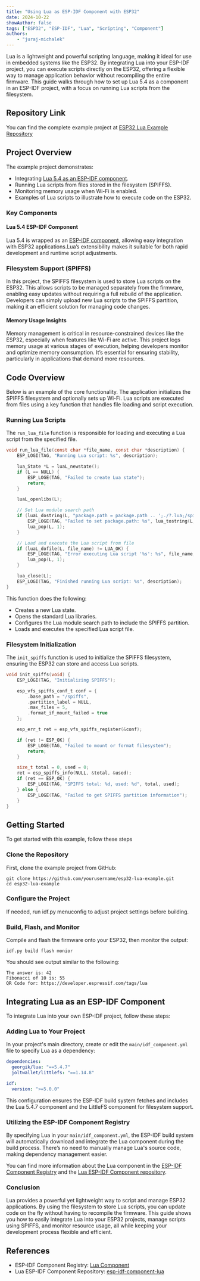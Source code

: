 ```yaml
---
title: "Using Lua as ESP-IDF Component with ESP32"
date: 2024-10-22
showAuthor: false
tags: ["ESP32", "ESP-IDF", "Lua", "Scripting", "Component"]
authors:
    - "juraj-michalek"
---
```


Lua is a lightweight and powerful scripting language, making it ideal for use in embedded systems like the ESP32. By integrating Lua into your ESP-IDF project, you can execute scripts directly on the ESP32, offering a flexible way to manage application behavior without recompiling the entire firmware. This guide walks through how to set up Lua 5.4 as a component in an ESP-IDF project, with a focus on running Lua scripts from the filesystem.

## Repository Link

You can find the complete example project at [ESP32 Lua Example Repository](https://github.com/georgik/esp32-lua-example)

## Project Overview

The example project demonstrates:

- Integrating [Lua 5.4 as an ESP-IDF component](https://components.espressif.com/components/georgik/lua/).
- Running Lua scripts from files stored in the filesystem (SPIFFS).
- Monitoring memory usage when Wi-Fi is enabled.
- Examples of Lua scripts to illustrate how to execute code on the ESP32.


### Key Components

#### Lua 5.4 ESP-IDF Component

Lua 5.4 is wrapped as an [ESP-IDF component](https://components.espressif.com/components/georgik/lua/), allowing easy integration with ESP32 applications.Lua’s extensibility makes it suitable for both rapid development and runtime script adjustments.

### Filesystem Support (SPIFFS)

In this project, the SPIFFS filesystem is used to store Lua scripts on the ESP32. This allows scripts to be managed separately from the firmware, enabling easy updates without requiring a full rebuild of the application. Developers can simply upload new Lua scripts to the SPIFFS partition, making it an efficient solution for managing code changes.

#### Memory Usage Insights

Memory management is critical in resource-constrained devices like the ESP32, especially when features like Wi-Fi are active. This project logs memory usage at various stages of execution, helping developers monitor and optimize memory consumption. It’s essential for ensuring stability, particularly in applications that demand more resources.

## Code Overview

Below is an example of the core functionality. The application initializes the SPIFFS filesystem and optionally sets up Wi-Fi. Lua scripts are executed from files using a key function that handles file loading and script execution.

### Running Lua Scripts

The `run_lua_file` function is responsible for loading and executing a Lua script from the specified file.

```c
void run_lua_file(const char *file_name, const char *description) {
    ESP_LOGI(TAG, "Running Lua script: %s", description);

    lua_State *L = luaL_newstate();
    if (L == NULL) {
        ESP_LOGE(TAG, "Failed to create Lua state");
        return;
    }

    luaL_openlibs(L);

    // Set Lua module search path
    if (luaL_dostring(L, "package.path = package.path .. ';./?.lua;/spiffs/?.lua'")) {
        ESP_LOGE(TAG, "Failed to set package.path: %s", lua_tostring(L, -1));
        lua_pop(L, 1);
    }

    // Load and execute the Lua script from file
    if (luaL_dofile(L, file_name) != LUA_OK) {
        ESP_LOGE(TAG, "Error executing Lua script '%s': %s", file_name, lua_tostring(L, -1));
        lua_pop(L, 1);
    }

    lua_close(L);
    ESP_LOGI(TAG, "Finished running Lua script: %s", description);
}
```

This function does the following:
- Creates a new Lua state.
- Opens the standard Lua libraries.
- Configures the Lua module search path to include the SPIFFS partition.
- Loads and executes the specified Lua script file.

### Filesystem Initialization

The `init_spiffs` function is used to initialize the SPIFFS filesystem, ensuring the ESP32 can store and access Lua scripts.

```c
void init_spiffs(void) {
    ESP_LOGI(TAG, "Initializing SPIFFS");

    esp_vfs_spiffs_conf_t conf = {
        .base_path = "/spiffs",
        .partition_label = NULL,
        .max_files = 5,
        .format_if_mount_failed = true
    };

    esp_err_t ret = esp_vfs_spiffs_register(&conf);

    if (ret != ESP_OK) {
        ESP_LOGE(TAG, "Failed to mount or format filesystem");
        return;
    }

    size_t total = 0, used = 0;
    ret = esp_spiffs_info(NULL, &total, &used);
    if (ret == ESP_OK) {
        ESP_LOGI(TAG, "SPIFFS total: %d, used: %d", total, used);
    } else {
        ESP_LOGE(TAG, "Failed to get SPIFFS partition information");
    }
}
```


## Getting Started

To get started with this example, follow these steps

### Clone the Repository

First, clone the example project from GitHub:

```shell
git clone https://github.com/yourusername/esp32-lua-example.git
cd esp32-lua-example
```

### Configure the Project

If needed, run idf.py menuconfig to adjust project settings before building.

### Build, Flash, and Monitor

Compile and flash the firmware onto your ESP32, then monitor the output:

```shell
idf.py build flash monior
```

You should see output similar to the following:

```shell
The answer is: 42
Fibonacci of 10 is: 55
QR Code for: https://developer.espressif.com/tags/lua
```


## Integrating Lua as an ESP-IDF Component

To integrate Lua into your own ESP-IDF project, follow these steps:

### Adding Lua to Your Project
In your project's main directory, create or edit the `main/idf_component.yml` file to specify Lua as a dependency:

```yaml
dependencies:
  georgik/lua: "==5.4.7"
  joltwallet/littlefs: "==1.14.8"

idf:
  version: ">=5.0.0"
```
This configuration ensures the ESP-IDF build system fetches and includes the Lua 5.4.7 component and the LittleFS component for filesystem support.

### Utilizing the ESP-IDF Component Registry

By specifying Lua in your `main/idf_component.yml`, the ESP-IDF build system will automatically download and integrate the Lua component during the build process. There’s no need to manually manage Lua's source code, making dependency management easier.

You can find more information about the Lua component in the [ESP-IDF Component Registry](https://components.espressif.com/components/georgik/lua/) and the [Lua ESP-IDF Component repository](https://github.com/georgik/esp-idf-component-lua/).

### Conclusion

Lua provides a powerful yet lightweight way to script and manage ESP32 applications. By using the filesystem to store Lua scripts, you can update code on the fly without having to recompile the firmware. This guide shows you how to easily integrate Lua into your ESP32 projects, manage scripts using SPIFFS, and monitor resource usage, all while keeping your development process flexible and efficient.

## References

- ESP-IDF Component Registry: [Lua Component](https://components.espressif.com/components/georgik/lua/)
- Lua ESP-IDF Component Repository: [esp-idf-component-lua](https://github.com/georgik/esp-idf-component-lua/)
